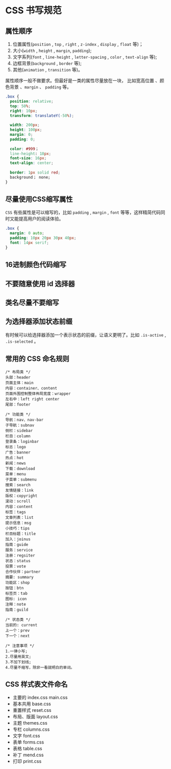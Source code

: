 # CSS 书写规范

## 属性顺序

1. 位置属性(<code>position</code> , <code>top</code> , <code>right</code> , <code>z-index</code> , <code>display</code> , <code>float</code> 等)；
2. 大小(<code>width</code> , <code>height</code> , <code>margin</code>, <code>padding</code>);
3. 文字系列(<code>font</code> , <code>line-height</code> , <code>letter-spacing</code> , <code>color</code> , <code>text-align</code> 等);
4. 边框背景(<code>background</code> , <code>border</code> 等);
5. 其他(<code>animation</code> , <code>transition</code> 等)。

属性顺序一般不做要求。但最好是一类的属性尽量放在一块， 比如宽高位置 、颜色背景 、<code>margin</code> 、 <code>padding</code> 等。

```css
.box {
  position: relative;
  top: 50%;
  right: 10px;
  transform: translateY(-50%);
  
  width: 200px;
  height: 100px;
  margin: 0;
  padding: 0;
  
  color: #999；
  line-height: 18px;
  font-size: 16px;
  text-align: center;
  
  border: 1px solid red;
  background； none;
}
```

## 尽量使用CSS缩写属性

<code>CSS</code> 有些属性是可以缩写的，比如 <code>padding</code> , <code>margin</code> , <code>font</code> 等等，这样精简代码同时又能提高用户的阅读体验。

```css
.box {
  margin: 0 auto;
  padding: 10px 20px 30px 40px;
  font: 14px serif;
}
```

## 16进制颜色代码缩写

## 不要随意使用 id 选择器

## 类名尽量不要缩写

## 为选择器添加状态前缀

有时候可以给选择器添加一个表示状态的前缀，让语义更明了。比如 <code>.is-active</code> , <code>.is-selected</code> 。

## 常用的 CSS 命名规则

```
/* 布局类 */
头部：header
页面主体：main
内容：container、content
页面外围控制整体佈局宽度：wrapper
左右中：left right center
尾部：footer

/* 功能类 */
导航：nav、nav-bar
子导航：subnav
侧栏：sidebar
栏目：column
登录条：loginbar
标志：logo
广告：banner
热点：hot
新闻：news
下载：download
菜单：menu
子菜单：submenu
搜索：search
友情链接：link
版权：copyright
滚动：scroll
内容：content
标签：tags
文章列表：list
提示信息：msg
小技巧：tips
栏目标题：title
加入：joinus
指南：guide
服务：service
注册：regsiter
状态：status
投票：vote
合作伙伴：partner
摘要: summary
功能区：shop
按钮：btn
标签页：tab
图标: icon
注释：note
指南：guild

/* 状态类 */
当前的: current
上一个：prev
下一个：next

/* 注意事项 */
1.一律小写;
2.尽量用英文;
3.不加下划线;
4.尽量不缩写，除非一看就明白的单词。
```

## CSS 样式表文件命名

- 主要的 index.css main.css
- 基本共用 base.css
- 重置样式 reset.css
- 布局、版面 layout.css
- 主题 themes.css
- 专栏 columns.css
- 文字 font.css
- 表单 forms.css
- 表格 table.css
- 补丁 mend.css
- 打印 print.css